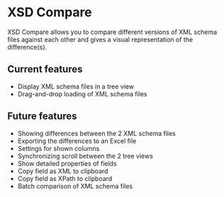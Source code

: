 # XSD Compare
XSD Compare allows you to compare different versions of XML schema files against each other and gives a visual representation of the difference(s).

## Current features
* Display XML schema files in a tree view
* Drag-and-drop loading of XML schema files

## Future features
* Showing differences between the 2 XML schema files
* Exporting the differences to an Excel file
* Settings for shown columns
* Synchronizing scroll between the 2 tree views
* Show detailed properties of fields
* Copy field as XML to clipboard
* Copy field as XPath to clipboard
* Batch comparison of XML schema files
